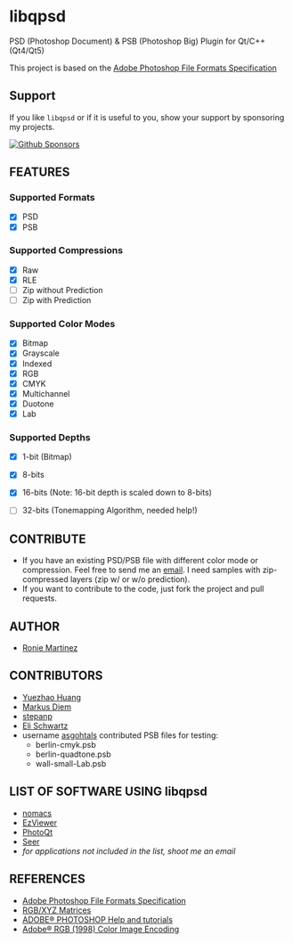 # libqpsd

PSD (Photoshop Document) & PSB (Photoshop Big) Plugin for Qt/C++ (Qt4/Qt5)

This project is based on the [Adobe Photoshop File Formats Specification](http://www.adobe.com/devnet-apps/photoshop/fileformatashtml/PhotoshopFileFormats.htm)

## Support
If you like `libqpsd` or if it is useful to you, show your support by sponsoring my projects.

[![Github Sponsors](https://img.shields.io/github/sponsors/roniemartinez?label=github%20sponsors&logo=github%20sponsors&style=for-the-badge)](https://github.com/sponsors/roniemartinez)

## FEATURES

### Supported Formats

- [X] PSD
- [X] PSB

### Supported Compressions

- [X] Raw
- [X] RLE
- [ ] Zip without Prediction
- [ ] Zip with Prediction

### Supported Color Modes

- [X] Bitmap
- [X] Grayscale
- [X] Indexed
- [X] RGB
- [X] CMYK
- [X] Multichannel
- [X] Duotone
- [X] Lab

### Supported Depths

- [X] 1-bit (Bitmap)
- [X] 8-bits
- [X] 16-bits (Note: 16-bit depth is scaled down to 8-bits)
- [ ] 32-bits (Tonemapping Algorithm, needed help!)


## CONTRIBUTE

- If you have an existing PSD/PSB file with different color mode or compression. Feel free to send me an [email](mailto:ronmarti18@gmail.com). I need samples with zip-compressed layers (zip w/ or w/o prediction).
- If you want to contribute to the code, just fork the project and pull requests.

## AUTHOR

- [Ronie Martinez](ronmarti18@gmail.com)

## CONTRIBUTORS

- [Yuezhao Huang](https://github.com/yuezhao)
- [Markus Diem](https://github.com/diemmarkus)
- [stepanp](https://github.com/stepanp)
- [Eli Schwartz](https://github.com/eli-schwartz)
- username [asgohtals](http://qt-project.org/member/136052) contributed PSB files for testing: 
    - berlin-cmyk.psb
    - berlin-quadtone.psb
    - wall-small-Lab.psb

## LIST OF SOFTWARE USING libqpsd

- [nomacs](http://nomacs.org/)
- [EzViewer](https://github.com/yuezhao/ezviewer)
- [PhotoQt](http://photoqt.org/)
- [Seer](http://www.1218.io/)
- *for applications not included in the list, shoot me an email*

## REFERENCES

- [Adobe Photoshop File Formats Specification](http://www.adobe.com/devnet-apps/photoshop/fileformatashtml/PhotoshopFileFormats.htm)
- [RGB/XYZ Matrices](http://www.brucelindbloom.com/index.html?Eqn_RGB_XYZ_Matrix.html)
- [ADOBE® PHOTOSHOP Help and tutorials](http://help.adobe.com/en_US/photoshop/cs/using/WSfd1234e1c4b69f30ea53e41001031ab64-73eea.html#WSfd1234e1c4b69f30ea53e41001031ab64-73e5a)
- [Adobe® RGB (1998) Color Image Encoding](http://www.adobe.com/digitalimag/pdfs/AdobeRGB1998.pdf)
